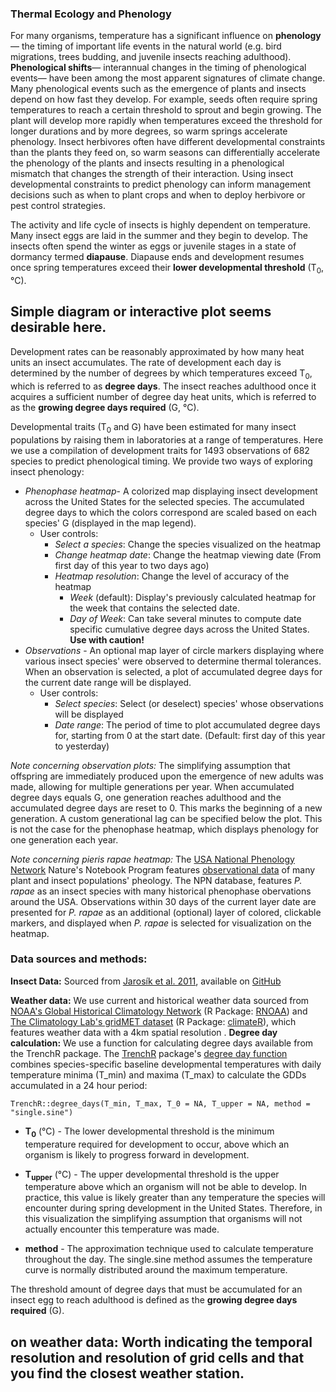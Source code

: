 ### Thermal Ecology and Phenology

For many organisms, temperature has a significant influence on **phenology**— the timing of important life events in the natural world (e.g. bird migrations, trees budding, and juvenile insects reaching adulthood). **Phenological shifts**— interannual changes in the timing of phenological events— have been among the most apparent signatures of climate change. Many phenological events such as the emergence of plants and insects depend on how fast they develop. For example, seeds often require spring temperatures to reach a certain threshold to sprout and begin growing. The plant will develop more rapidly when temperatures exceed the threshold for longer durations and by more degrees, so warm springs accelerate phenology. Insect herbivores often have different developmental constraints than the plants they feed on, so warm seasons can differentially accelerate the phenology of the plants and insects resulting in a phenological mismatch that changes the strength of their interaction. Using insect developmental constraints to predict phenology can inform management decisions such as when to plant crops and when to deploy herbivore or pest control strategies.

The activity and life cycle of insects is highly dependent on temperature. Many insect eggs are laid in the summer and they begin to develop. The insects often spend the winter as eggs or juvenile stages in a state of dormancy termed **diapause**. Diapause ends and development resumes once spring temperatures exceed their **lower developmental threshold** (T<sub>0</sub>,°C). 

## Simple diagram or interactive plot seems desirable here.

Development rates can be reasonably approximated by how many heat units an insect accumulates. The rate of development each day is determined by the number of degrees by which temperatures exceed T<sub>0</sub>, which is referred to as **degree days**. The insect reaches adulthood once it acquires a sufficient number of degree day heat units, which is referred to as the **growing degree days required** (G, °C).

Developmental traits (T<sub>0</sub> and G) have been estimated for many insect populations by raising them in laboratories at a range of temperatures. Here we use a compilation of development traits for 1493 observations of 682 species to predict phenological timing. We provide two ways of exploring insect phenology:

 - *Phenophase heatmap*- A colorized map displaying insect development across the United States for the selected species. The accumulated degree days to which the colors correspond are scaled based on each species' G (displayed in the map legend).
	 - User controls:
		 - *Select a species*: Change the species visualized on the heatmap
		 - *Change heatmap date*: Change the heatmap viewing date (From first day of this year to two days ago)
		 - *Heatmap resolution*: Change the level of accuracy of the heatmap
			 - *Week* (default): Display's previously calculated heatmap for the week that contains the selected date.
			 - *Day of Week*: Can take several minutes to compute date specific cumulative degree days across the United States. **Use with caution!** 
 - *Observations* - An optional map layer of circle markers displaying where various insect species' were observed to determine thermal tolerances. When an observation is selected, a plot of accumulated degree days for the current date range will be displayed. 
	 - User controls:
		 - *Select species*: Select (or deselect) species' whose observations will be displayed
		 - *Date range*: The period of time to plot accumulated degree days for, starting from 0 at the start date. (Default: first day of this year to yesterday)


*Note concerning observation plots:* The simplifying assumption that offspring are immediately produced upon the emergence of new adults was made, allowing for multiple generations per year. When accumulated degree days equals G, one generation reaches adulthood and the accumulated degree days are reset to 0. This marks the beginning of a new generation. A custom generational lag can be specified below the plot. This is not the case for the phenophase heatmap, which displays phenology for one generation each year.

*Note concerning pieris rapae heatmap:* The [USA National Phenology Network](https://www.usanpn.org/usa-national-phenology-network) Nature's Notebook Program features [observational data](https://www.usanpn.org/data/observational) of many plant and insect populations' pheology. The NPN database, features  *P. rapae* as an insect species with many historical phenophase obervations around the USA. Observations within 30 days of the current layer date are presented for *P. rapae* as an additional (optional) layer of colored, clickable markers, and displayed when *P. rapae* is selected for visualization on the heatmap.
 
### Data sources and methods:
**Insect Data:** Sourced from [Jarosík et al. 2011](https://pubmed.ncbi.nlm.nih.gov/22299347/),  available on [GitHub](https://github.com/lbuckley/ICBseasonality/tree/master/CodeForICBPaper)

**Weather data:** We use current and historical weather data sourced from [NOAA's Global Historical Climatology Network](https://www.ncdc.noaa.gov/ghcnd-data-access) (R Package: [RNOAA](https://docs.ropensci.org/rnoaa/)) and [The Climatology Lab's gridMET dataset](http://www.climatologylab.org/gridmet.html) (R Package: [climateR](https://github.com/mikejohnson51/climateR)), which features weather data with a 4km spatial resolution .
**Degree day calculation:** We use a function for calculating degree days available from the TrenchR package.  The [TrenchR](https://github.com/trenchproject/TrenchR) package's [degree day function](https://github.com/trenchproject/TrenchR/blob/master/man/degree_days.Rd) combines species-specific baseline developmental temperatures with daily temperature minima (T_min) and maxima (T_max) to calculate the GDDs accumulated in a 24 hour period:

    TrenchR::degree_days(T_min, T_max, T_0 = NA, T_upper = NA, method = "single.sine")

-   **T<sub>0**</sub> (°C) - The lower developmental threshold is the minimum temperature required for development to occur, above which an organism is likely to progress forward in development.
    
-   **T<sub>upper**</sub> (°C) - The upper developmental threshold is the upper temperature above which an organism will not be able to develop. In practice, this value is likely greater than any temperature the species will encounter during spring development in the United States. Therefore, in this visualization the simplifying assumption that organisms will not actually encounter this temperature was made.
    
-   **method** - The approximation technique used to calculate temperature throughout the day. The single.sine method assumes the temperature curve is normally distributed around the maximum temperature.
    
The threshold amount of degree days that must be accumulated for an insect egg to reach adulthood is defined as the **growing degree days required** (G).


## on weather data: Worth indicating the temporal resolution and resolution of grid cells and that you find the closest weather station.
<!--stackedit_data:
eyJoaXN0b3J5IjpbODE2OTk0NjM3LDkzNTg3NDQ2MiwzMzg4OD
g3OTksLTEwNDkyMDI4NSwtODY3MTM1ODAwLDc3MjM4NjkxMF19

-->
